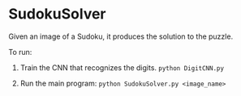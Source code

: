 # SudokuSolver
Given an image of a Sudoku, it produces the solution to the puzzle.

To run:

1. Train the CNN that recognizes the digits.
`python DigitCNN.py`

2. Run the main program:
`python SudokuSolver.py <image_name>`
